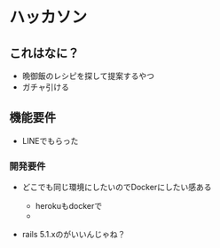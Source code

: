 # ハッカソン

## これはなに？
- 晩御飯のレシピを探して提案するやつ
- ガチャ引ける

## 機能要件
- LINEでもらった

### 開発要件
- どこでも同じ環境にしたいのでDockerにしたい感ある
  - herokuもdockerで
  - [](http://qiita.com/mpppk/items/cab82ec97fad37867eba)



- rails 5.1.xのがいいんじゃね？


